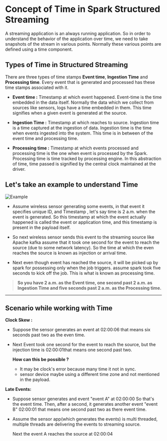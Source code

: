 
# Concept of Time in Spark Structured Streaming

A streaming application is an always running application. So in order to understand the behavior of the application over time, we need to take snapshots of the stream in various points. Normally these various points are defined using a time component.

## Types of Time in Structured Streaming
There are three types of time stamps **Event time**, **Ingestion Time** and **Processing time**. Every event that is generated and processed has these time stamps associated with it.

 - **Event time :**  Timestamp at which event happened. Event-time is the time embedded in the data itself. Normally the data which we collect from sources like sensors, logs have a time embedded in them. This time signifies when a given event is generated at the source.
   
 - **Ingestion Time :** Timestamp at which reaches to source. Ingestion time is a time captured at the ingestion of data. Ingestion time is the time when events ingested into the system. This time is in between of the event time and processing time.
 - **Processing time :** Timestamp at which events processed and processing time is the one when event is processed by the Spark. Processing time is time tracked by processing engine. In this abstraction of time, time passed is signified by the central clock maintained at the driver.

## Let's take an example to understand Time
![Example](https://github.com/gurditsingh/blog/blob/gh-pages/_screenshots/Streaming.jpg?raw=true)

 - Assume wireless sensor generating some events, in that event it specifies unique ID, and Timestamp , let's say time is 2 a.m. when the event is generated. So this timestamp at which the event actually happened is called the event or application time, and this timestamp is present in the payload itself.
 
 - So next wireless sensor sends this event to the streaming source like Apache kafka assume that it took one second for the event to reach the source (due to some network latency). So the time at which the even reaches the source is known as injection or arrival time.
 
 - Next even though event has reached the source, it will be picked up by spark for possessing only when the job triggers. assume spark took five seconds to kick off the job. This is what is known as processing time.
 

> **So you have 2 a.m. as the Event time, one second past 2 a.m. as Ingestion Time and five seconds past 2 a.m. as the Processing time.**


------------

## Scenario while working with Time

**Clock Skew :**

 - Suppose the sensor generates an event at 02:00:06 that means six seconds past two as the even time.
 - Next Event took one second for the event to reach the source, but the injection time is 02:00:01that means one second past two.

	**How can this be possible ?**
	
	 - It may be clock's error because many time it not in sync.
	 - sensor device maybe using a different time zone and not mentioned in the payload.
	
**Late Events:** 

 - Suppose sensor generates and event "event A" at 02:00:00 So that's the event time. Then, after a second, it generates another event "event B" 02:00:01 that means one second past two as there event time.

 - Assume the sensor app(which generates the events) is multi threaded,
   multiple threads are delivering the events to streaming source.
   
   Next the event A reaches the source at 02:00:04 
   

<!--stackedit_data:
eyJoaXN0b3J5IjpbLTc4NzczOTMzLC0yMzQzODk0MCwtMjA4Mj
k1MzI0MCw4OTMxOTA4MjksLTE5NjQyNTc1MTksLTE3MjAzMzQ5
NTksLTEwNTY2NzIxOTIsMTQyMDc5ODU2MSw4NTczNDUzNDIsMz
k5Mzg0MzYsMTk2NjQwMjc3NiwxODYzODg4OTk3LDc1MjIxMDM3
NSwtMjk5NjYxMjY5LC0xNTIyMzQxMjg3LC00NzQ0NjcxMjEsOD
U4NjIwNDY0LDc4NzEyNzI1MSwtMTg0NzY5NjM3NywtMTY5MzEz
ODM1MV19
-->